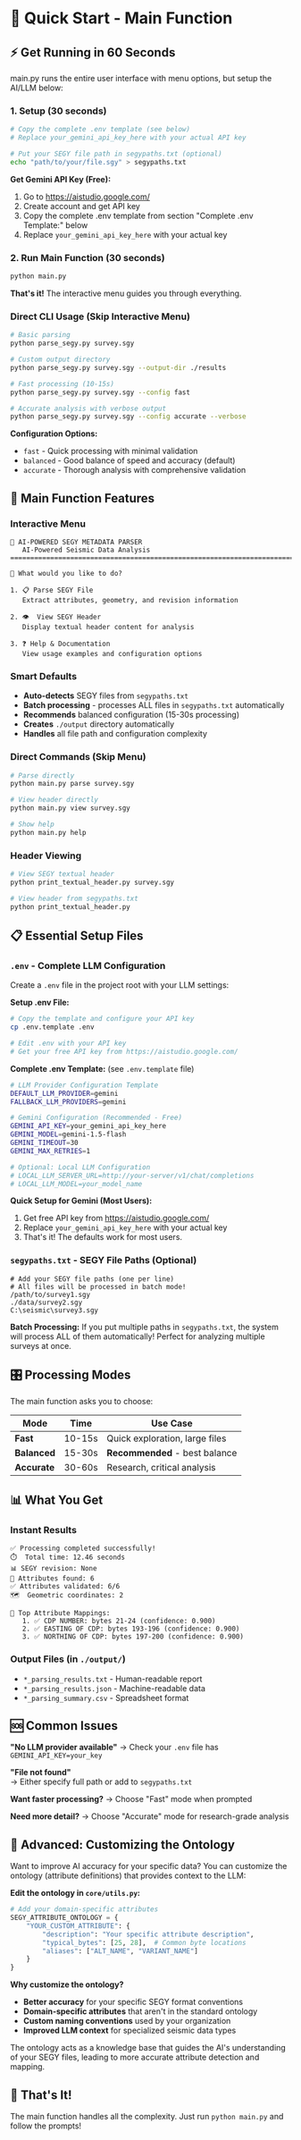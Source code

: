 # 🚀 Quick Start - Main Function

## ⚡ Get Running in 60 Seconds

main.py runs the entire user interface with menu options, but setup the AI/LLM below: 

### 1. Setup (30 seconds)
```bash
# Copy the complete .env template (see below)
# Replace your_gemini_api_key_here with your actual API key

# Put your SEGY file path in segypaths.txt (optional)
echo "path/to/your/file.sgy" > segypaths.txt
```

**Get Gemini API Key (Free):**
1. Go to https://aistudio.google.com/
2. Create account and get API key
3. Copy the complete .env template from section "Complete .env Template:" below
4. Replace `your_gemini_api_key_here` with your actual key

### 2. Run Main Function (30 seconds)
```bash
python main.py
```

**That's it!** The interactive menu guides you through everything.

### **Direct CLI Usage** (Skip Interactive Menu)
```bash
# Basic parsing
python parse_segy.py survey.sgy

# Custom output directory
python parse_segy.py survey.sgy --output-dir ./results

# Fast processing (10-15s)
python parse_segy.py survey.sgy --config fast

# Accurate analysis with verbose output
python parse_segy.py survey.sgy --config accurate --verbose
```

**Configuration Options:**
- `fast` - Quick processing with minimal validation
- `balanced` - Good balance of speed and accuracy (default)
- `accurate` - Thorough analysis with comprehensive validation

## 🎯 Main Function Features

### **Interactive Menu**
```
🚀 AI-POWERED SEGY METADATA PARSER
   AI-Powered Seismic Data Analysis
================================================================================

🎯 What would you like to do?

1. 📋 Parse SEGY File
   Extract attributes, geometry, and revision information

2. 👁️  View SEGY Header  
   Display textual header content for analysis

3. ❓ Help & Documentation
   View usage examples and configuration options
```

### **Smart Defaults**
- **Auto-detects** SEGY files from `segypaths.txt`
- **Batch processing** - processes ALL files in `segypaths.txt` automatically
- **Recommends** balanced configuration (15-30s processing)
- **Creates** `./output` directory automatically
- **Handles** all file path and configuration complexity

### **Direct Commands** (Skip Menu)
```bash
# Parse directly
python main.py parse survey.sgy

# View header directly  
python main.py view survey.sgy

# Show help
python main.py help
```

### **Header Viewing**
```bash
# View SEGY textual header
python print_textual_header.py survey.sgy

# View header from segypaths.txt
python print_textual_header.py
```

## 📋 Essential Setup Files

### **`.env` - Complete LLM Configuration**
Create a `.env` file in the project root with your LLM settings:

**Setup .env File:**
```bash
# Copy the template and configure your API key
cp .env.template .env

# Edit .env with your API key
# Get your free API key from https://aistudio.google.com/
```

**Complete .env Template:** (see `.env.template` file)
```bash
# LLM Provider Configuration Template
DEFAULT_LLM_PROVIDER=gemini
FALLBACK_LLM_PROVIDERS=gemini

# Gemini Configuration (Recommended - Free)
GEMINI_API_KEY=your_gemini_api_key_here
GEMINI_MODEL=gemini-1.5-flash
GEMINI_TIMEOUT=30
GEMINI_MAX_RETRIES=1

# Optional: Local LLM Configuration
# LOCAL_LLM_SERVER_URL=http://your-server/v1/chat/completions
# LOCAL_LLM_MODEL=your_model_name
```

**Quick Setup for Gemini (Most Users):**
1. Get free API key from https://aistudio.google.com/
2. Replace `your_gemini_api_key_here` with your actual key
3. That's it! The defaults work for most users.

### **`segypaths.txt` - SEGY File Paths** (Optional)
```
# Add your SEGY file paths (one per line)
# All files will be processed in batch mode!
/path/to/survey1.sgy
./data/survey2.sgy
C:\seismic\survey3.sgy
```

**Batch Processing:** If you put multiple paths in `segypaths.txt`, the system will process ALL of them automatically! Perfect for analyzing multiple surveys at once.

## 🎛️ Processing Modes

The main function asks you to choose:

| Mode | Time | Use Case |
|------|------|----------|
| **Fast** | 10-15s | Quick exploration, large files |
| **Balanced** | 15-30s | **Recommended** - best balance |
| **Accurate** | 30-60s | Research, critical analysis |

## 📊 What You Get

### **Instant Results**
```
✅ Processing completed successfully!
⏱️  Total time: 12.46 seconds
📊 SEGY revision: None
🎯 Attributes found: 6
✅ Attributes validated: 6/6
🗺️  Geometric coordinates: 2

🎯 Top Attribute Mappings:
   1. ✅ CDP NUMBER: bytes 21-24 (confidence: 0.900)
   2. ✅ EASTING OF CDP: bytes 193-196 (confidence: 0.900)
   3. ✅ NORTHING OF CDP: bytes 197-200 (confidence: 0.900)
```

### **Output Files** (in `./output/`)
- `*_parsing_results.txt` - Human-readable report
- `*_parsing_results.json` - Machine-readable data
- `*_parsing_summary.csv` - Spreadsheet format

## 🆘 Common Issues

**"No LLM provider available"**
→ Check your `.env` file has `GEMINI_API_KEY=your_key`

**"File not found"**  
→ Either specify full path or add to `segypaths.txt`

**Want faster processing?**
→ Choose "Fast" mode when prompted

**Need more detail?**
→ Choose "Accurate" mode for research-grade analysis

## 🔧 Advanced: Customizing the Ontology

Want to improve AI accuracy for your specific data? You can customize the ontology (attribute definitions) that provides context to the LLM:

**Edit the ontology in `core/utils.py`:**
```python
# Add your domain-specific attributes
SEGY_ATTRIBUTE_ONTOLOGY = {
    "YOUR_CUSTOM_ATTRIBUTE": {
        "description": "Your specific attribute description",
        "typical_bytes": [25, 28],  # Common byte locations
        "aliases": ["ALT_NAME", "VARIANT_NAME"]
    }
}
```

**Why customize the ontology?**
- **Better accuracy** for your specific SEGY format conventions
- **Domain-specific attributes** that aren't in the standard ontology
- **Custom naming conventions** used by your organization
- **Improved LLM context** for specialized seismic data types

The ontology acts as a knowledge base that guides the AI's understanding of your SEGY files, leading to more accurate attribute detection and mapping.

## 🎉 That's It!

The main function handles all the complexity. Just run `python main.py` and follow the prompts!
